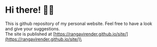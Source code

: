 # Hi there! :raising_hand_man:
This is github repository of my personal website. Feel free to have a look and give your suggestions.\
The site is published at [https://rangavirender.github.io/site/](https://rangavirender.github.io/site/)\
